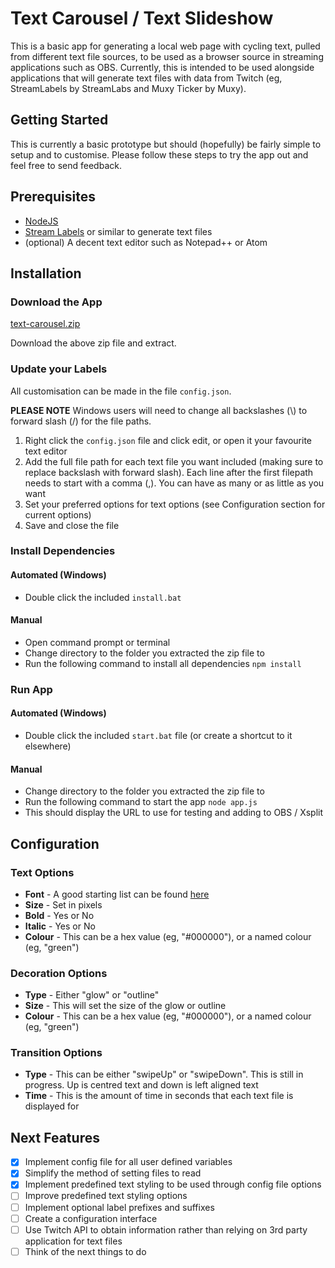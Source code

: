 # Text Carousel / Text Slideshow

This is a basic app for generating a local web page with cycling text, pulled from different text file sources, to be used as a browser source in streaming applications such as OBS. Currently, this is intended to be used alongside applications that will generate text files with data from Twitch (eg, StreamLabels by StreamLabs and Muxy Ticker by Muxy).

## Getting Started

This is currently a basic prototype but should (hopefully) be fairly simple to setup and to customise. Please follow these steps to try the app out and feel free to send feedback.

## Prerequisites

* [NodeJS](https://nodejs.org)
* [Stream Labels](https://streamlabs.com/dashboard#/streamlabels) or similar to generate text files
* (optional) A decent text editor such as Notepad++ or Atom

## Installation

### Download the App

[text-carousel.zip](https://github.com/BeatnikAU/text-carousel/archive/master.zip)

Download the above zip file and extract.

### Update your Labels

All customisation can be made in the file `config.json`.

**PLEASE NOTE** Windows users will need to change all backslashes (\\) to forward slash (/) for the file paths.

1. Right click the `config.json` file and click edit, or open it your favourite text editor
2. Add the full file path for each text file you want included (making sure to replace backslash with forward slash). Each line after the first filepath needs to start with a comma (,). You can have as many or as little as you want
3. Set your preferred options for text options (see Configuration section for current options)
4. Save and close the file

### Install Dependencies

#### Automated (Windows)

* Double click the included `install.bat`

#### Manual

* Open command prompt or terminal
* Change directory to the folder you extracted the zip file to
* Run the following command to install all dependencies
 `npm install`

### Run App

#### Automated (Windows)

* Double click the included `start.bat` file (or create a shortcut to it elsewhere)

#### Manual

* Change directory to the folder you extracted the zip file to
* Run the following command to start the app
 `node app.js`
* This should display the URL to use for testing and adding to OBS / Xsplit

## Configuration

### Text Options

* **Font** - A good starting list can be found [here](https://www.w3schools.com/cssref/css_websafe_fonts.asp)
* **Size** - Set in pixels
* **Bold** - Yes or No
* **Italic** - Yes or No
* **Colour** - This can be a hex value (eg, "#000000"), or a named colour (eg, "green")

### Decoration Options

* **Type** - Either "glow" or "outline"
* **Size** - This will set the size of the glow or outline
* **Colour** - This can be a hex value (eg, "#000000"), or a named colour (eg, "green")

### Transition Options

* **Type** - This can be either "swipeUp" or "swipeDown". This is still in progress. Up is centred text and down is left aligned text
* **Time** - This is the amount of time in seconds that each text file is displayed for

## Next Features

- [x] Implement config file for all user defined variables
- [x] Simplify the method of setting files to read
- [x] Implement predefined text styling to be used through config file options
- [ ] Improve predefined text styling options
- [ ] Implement optional label prefixes and suffixes
- [ ] Create a configuration interface
- [ ] Use Twitch API to obtain information rather than relying on 3rd party application for text files
- [ ] Think of the next things to do
